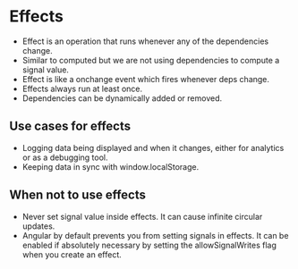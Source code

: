 # Effects

- Effect is an operation that runs whenever any of the dependencies change.
- Similar to computed but we are not using dependencies to compute a signal value.
- Effect is like a onchange event which fires whenever deps change.
- Effects always run at least once.
- Dependencies can be dynamically added or removed.

## Use cases for effects

- Logging data being displayed and when it changes, either for analytics or as a debugging tool.
- Keeping data in sync with window.localStorage.

## When not to use effects

- Never set signal value inside effects. It can cause infinite circular updates.
- Angular by default prevents you from setting signals in effects. It can be enabled if absolutely necessary by setting the allowSignalWrites flag when you create an effect.
